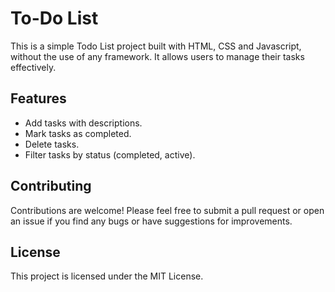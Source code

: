 # To-Do List

This is a simple Todo List project built with HTML, CSS and Javascript, without the use of any framework. It allows users to manage their tasks effectively.

## Features

- Add tasks with descriptions.
- Mark tasks as completed.
- Delete tasks.
- Filter tasks by status (completed, active).

## Contributing

Contributions are welcome! Please feel free to submit a pull request or open an issue if you find any bugs or have suggestions for improvements.

## License

This project is licensed under the MIT License.
